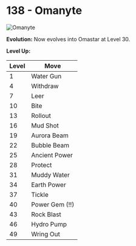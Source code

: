 # 138 - Omanyte
![][138]

**Evolution:**
Now evolves into Omastar at Level 30.

**Level Up:**

Level | Move
---   | ---
  1   | Water Gun
  4   | Withdraw
  7   | Leer
 10   | Bite
 13   | Rollout
 16   | Mud Shot
 19   | Aurora Beam
 22   | Bubble Beam
 25   | Ancient Power
 28   | Protect
 31   | Muddy Water
 34   | Earth Power
 37   | Tickle
 40   | Power Gem (!!)
 43   | Rock Blast
 46   | Hydro Pump
 49   | Wring Out



[138]: https://raw.githubusercontent.com/PokeAPI/sprites/master/sprites/pokemon/138.png "Omanyte"
